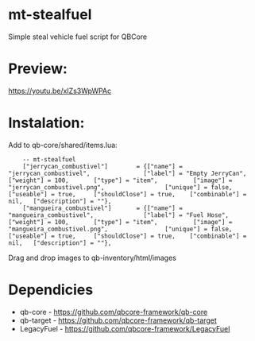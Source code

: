 # mt-stealfuel
Simple steal vehicle fuel script for QBCore

# Preview:
https://youtu.be/xIZs3WpWPAc

# Instalation:

Add to qb-core/shared/items.lua:
```
	-- mt-stealfuel
	["jerrycan_combustivel"]  		= {["name"] = "jerrycan_combustivel", 				["label"] = "Empty JerryCan", 						["weight"] = 100, 		["type"] = "item", 			["image"] = "jerrycan_combustivel.png", 				["unique"] = false, 	["useable"] = true, 	["shouldClose"] = true,    ["combinable"] = nil,   ["description"] = ""},
	["mangueira_combustivel"]  		= {["name"] = "mangueira_combustivel", 				["label"] = "Fuel Hose", 							["weight"] = 100, 		["type"] = "item", 			["image"] = "mangueira_combustivel.png", 				["unique"] = false, 	["useable"] = true, 	["shouldClose"] = true,    ["combinable"] = nil,   ["description"] = ""},

```

Drag and drop images to qb-inventory/html/images

# Dependicies
- qb-core - https://github.com/qbcore-framework/qb-core
- qb-target - https://github.com/qbcore-framework/qb-target
- LegacyFuel - https://github.com/qbcore-framework/LegacyFuel
